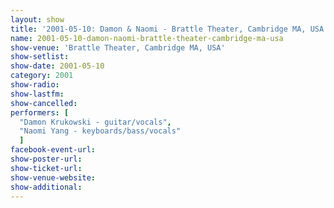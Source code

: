 ```yaml
---
layout: show
title: '2001-05-10: Damon & Naomi - Brattle Theater, Cambridge MA, USA'
name: 2001-05-10-damon-naomi-brattle-theater-cambridge-ma-usa
show-venue: 'Brattle Theater, Cambridge MA, USA'
show-setlist: 
show-date: 2001-05-10
category: 2001
show-radio: 
show-lastfm: 
show-cancelled: 
performers: [
  "Damon Krukowski - guitar/vocals",
  "Naomi Yang - keyboards/bass/vocals"
  ]
facebook-event-url: 
show-poster-url: 
show-ticket-url: 
show-venue-website: 
show-additional: 
---
```


